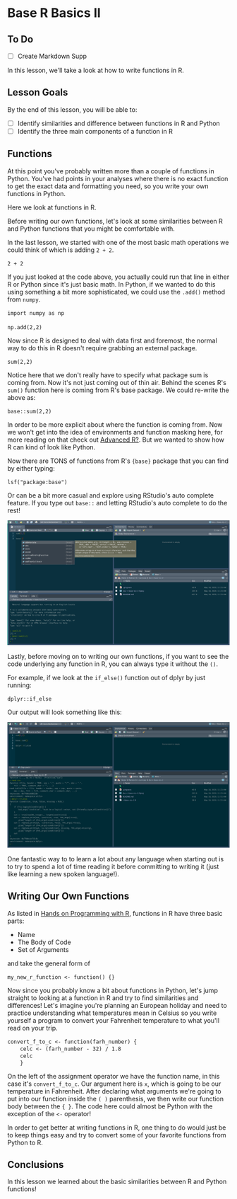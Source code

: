 # Base R Basics II  

## To Do

* [ ] Create Markdown Supp

In this lesson, we'll take a look at how to write functions in R.

## Lesson Goals

By the end of this lesson, you will be able to: 

* [ ] Identify similarities and difference between functions in R and Python
* [ ] Identify the three main components of a function in R

## Functions

At this point you've probably written more than a couple of functions in Python.
You've had points in your analyses where there is no exact function to get the exact data and formatting you need, so you write your own functions in Python.

Here we look at functions in R.

Before writing our own functions, let's look at some similarities between R and Python functions that you might be comfortable with.

In the last lesson, we started with one of the most basic math operations we could think of which is adding `2 + 2`.

```{r}
2 + 2 
```

If you just looked at the code above, you actually could run that line in either R or Python since it's just basic math.
In Python, if we wanted to do this using something a bit more sophisticated, we could use the `.add()` method from `numpy`.

```{python}
import numpy as np

np.add(2,2)
```

Now since R is designed to deal with data first and foremost, the normal way to do this in R doesn't require grabbing an external package.

```{r}
sum(2,2) 
```

Notice here that we don't really have to specify what package sum is coming from.
Now it's not just coming out of thin air.
Behind the scenes R's `sum()` function here is coming from R's base package.
We could re-write the above as:

```{r}
base::sum(2,2) 
```

In order to be more explicit about where the function is coming from.
Now we won't get into the idea of environments and function masking here, for more reading on that check out [Advanced R?](http://adv-r.had.co.nz/Introduction.html). 
But we wanted to show how R can kind of look like Python.

Now there are TONS of functions from R's `{base}` package that you can find by either typing:

```{r}
lsf("package:base")
```

Or can be a bit more casual and explore using RStudio's auto complete feature.
If you type out `base::` and letting RStudio's auto complete to do the rest! 

![](img/rbase2-1.png)

Lastly, before moving on to writing our own functions, if you want to see the code underlying any function in R, you can always type it without the `()`.

For example, if we look at the `if_else()` function out of dplyr by just running:

```{r}
dplyr::if_else
```

Our output will look something like this:

![](img/rbase2-2.png)

One fantastic way to to learn a lot about any language when starting out is to try to spend a lot of time reading it before committing to writing it (just like learning a new spoken language!).

## Writing Our Own Functions

As listed in [Hands on Programming with R](https://rstudio-education.github.io/hopr/basics.html#functions), functions in R have three basic parts:

* Name
* The Body of Code
* Set of Arguments 

and take the general form of 

```{r}
my_new_r_function <- function() {} 
```

Now since you probably know a bit about functions in Python, let's jump straight to looking at a function in R and try to find similarities and differences!
Let's imagine you're planning an European holiday and need to practice understanding what temperatures mean in Celsius so you write yourself a program to convert your Fahrenheit temperature to what you'll read on your trip.

```{r}
convert_f_to_c <- function(farh_number) {
	celc <- (farh_number - 32) / 1.8
	celc
	}
```

On the left of the assignment operator we have the function name, in this case it's `convert_f_to_c`.
Our argument here is `x`, which is going to be our temperature in Fahrenheit.
After declaring what arguments we're going to put into our function inside the `( )` parenthesis, we then write our function body between the `{ }`.
The code here could almost be Python with the exception of the `<-` operator! 

In order to get better at writing functions in R, one thing to do would just be to keep things easy and try to convert some of your favorite functions from Python to R.

## Conclusions 

In this lesson we learned about the basic similarities between R and Python functions!
